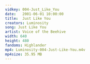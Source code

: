 ```yaml
---
vidkey: 004-Just_Like_You
date:   2001-06-01 10:00:00
title:  Just Like You
creators: Luminosity
song: Just Like You
artist: Voice of the Beehive
width: 640
height: 480
fandoms: Highlander
mp4: Luminosity-004-Just-Like-You.m4v
mp4size: 35.95 MB
---
```


  <div>
  
  </div>
  